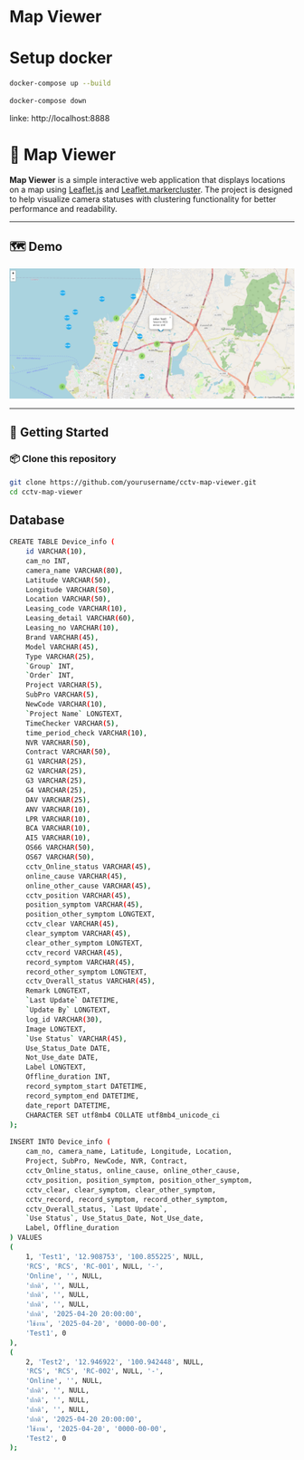 # Map Viewer

# Setup docker
```bash
docker-compose up --build
```

```bash
docker-compose down
```
linke: http://localhost:8888

# 📸 Map Viewer

**Map Viewer** is a simple interactive web application that displays locations on a map using [Leaflet.js](https://leafletjs.com/) and [Leaflet.markercluster](https://github.com/Leaflet/Leaflet.markercluster). The project is designed to help visualize camera statuses with clustering functionality for better performance and readability.

---

## 🗺️ Demo

![Map Viewer Demo](access/Screenshot1.png)

---

## 🚀 Getting Started

### 📦 Clone this repository

```bash
git clone https://github.com/yourusername/cctv-map-viewer.git
cd cctv-map-viewer
```
## Database
```bash
CREATE TABLE Device_info (
    id VARCHAR(10),
    cam_no INT,
    camera_name VARCHAR(80),
    Latitude VARCHAR(50),
    Longitude VARCHAR(50),
    Location VARCHAR(50),
    Leasing_code VARCHAR(10),
    Leasing_detail VARCHAR(60),
    Leasing_no VARCHAR(10),
    Brand VARCHAR(45),
    Model VARCHAR(45),
    Type VARCHAR(25),
    `Group` INT,
    `Order` INT,
    Project VARCHAR(5),
    SubPro VARCHAR(5),
    NewCode VARCHAR(10),
    `Project Name` LONGTEXT,
    TimeChecker VARCHAR(5),
    time_period_check VARCHAR(10),
    NVR VARCHAR(50),
    Contract VARCHAR(50),
    G1 VARCHAR(25),
    G2 VARCHAR(25),
    G3 VARCHAR(25),
    G4 VARCHAR(25),
    DAV VARCHAR(25),
    ANV VARCHAR(10),
    LPR VARCHAR(10),
    BCA VARCHAR(10),
    AI5 VARCHAR(10),
    OS66 VARCHAR(50),
    OS67 VARCHAR(50),
    cctv_Online_status VARCHAR(45),
    online_cause VARCHAR(45),
    online_other_cause VARCHAR(45),
    cctv_position VARCHAR(45),
    position_symptom VARCHAR(45),
    position_other_symptom LONGTEXT,
    cctv_clear VARCHAR(45),
    clear_symptom VARCHAR(45),
    clear_other_symptom LONGTEXT,
    cctv_record VARCHAR(45),
    record_symptom VARCHAR(45),
    record_other_symptom LONGTEXT,
    cctv_Overall_status VARCHAR(45),
    Remark LONGTEXT,
    `Last Update` DATETIME,
    `Update By` LONGTEXT,
    log_id VARCHAR(30),
    Image LONGTEXT,
    `Use Status` VARCHAR(45),
    Use_Status_Date DATE,
    Not_Use_date DATE,
    Label LONGTEXT,
    Offline_duration INT,
    record_symptom_start DATETIME,
    record_symptom_end DATETIME,
    date_report DATETIME,
    CHARACTER SET utf8mb4 COLLATE utf8mb4_unicode_ci
);
```

```bash
INSERT INTO Device_info (
    cam_no, camera_name, Latitude, Longitude, Location,
    Project, SubPro, NewCode, NVR, Contract,
    cctv_Online_status, online_cause, online_other_cause,
    cctv_position, position_symptom, position_other_symptom,
    cctv_clear, clear_symptom, clear_other_symptom,
    cctv_record, record_symptom, record_other_symptom,
    cctv_Overall_status, `Last Update`,
    `Use Status`, Use_Status_Date, Not_Use_date,
    Label, Offline_duration
) VALUES
(
    1, 'Test1', '12.908753', '100.855225', NULL,
    'RCS', 'RCS', 'RC-001', NULL, '-',
    'Online', '', NULL,
    'ปกติ', '', NULL,
    'ปกติ', '', NULL,
    'ปกติ', '', NULL,
    'ปกติ', '2025-04-20 20:00:00',
    'ใช้งาน', '2025-04-20', '0000-00-00',
    'Test1', 0
),
(
    2, 'Test2', '12.946922', '100.942448', NULL,
    'RCS', 'RCS', 'RC-002', NULL, '-',
    'Online', '', NULL,
    'ปกติ', '', NULL,
    'ปกติ', '', NULL,
    'ปกติ', '', NULL,
    'ปกติ', '2025-04-20 20:00:00',
    'ใช้งาน', '2025-04-20', '0000-00-00',
    'Test2', 0
);
```
